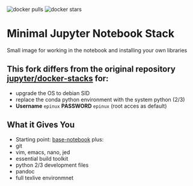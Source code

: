![docker pulls](https://img.shields.io/docker/pulls/epinux/minimal-notebook.svg) ![docker stars](https://img.shields.io/docker/stars/epinux/minimal-notebook.svg)

# Minimal Jupyter Notebook Stack

Small image for working in the notebook and installing your own libraries

## This fork differs from the original repository [jupyter/docker-stacks](https://github.com/jupyter/docker-stacks) for:
* upgrade the OS to debian SID
* replace the conda python environment with the system python (2/3) 
* **Username** ```epinux``` **PASSWORD** ```epinux``` (root acces as default)

## What it Gives You

* Starting point: [base-notebook](../base-notebook/README.md) plus:
* git
* vim, emacs, nano, jed
* essential build toolkit
* python 2/3 development files 
* pandoc 
* full texlive environmnet
